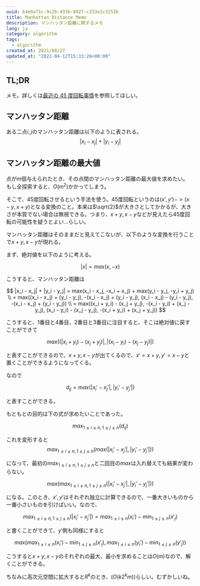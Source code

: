 ```yaml
---
uuid: 64e0a71c-9c2b-433b-8927-c333e1c3253b
title: Manhattan Distance Memo
description: マンハッタン距離に関するメモ
lang: ja
category: algorithm
tags:
  - algorithm
created_at: 2021/08/27
updated_at: "2022-04-12T15:33:26+00:00"
---
```


## TL;DR

メモ。詳しくは[最近の 45 度回転事情](https://kagamiz.hatenablog.com/entry/2014/12/21/213931)を参照してほしい。

## マンハッタン距離

ある二点$i, j$のマンハッタン距離は以下のように表される。
$$|x_i - x_j| + |y_i - y_j|$$

## マンハッタン距離の最大値

点がm個与えられたとき、その点間のマンハッタン距離の最大値を求めたい。
もし全探索すると、$O(m^2)$かかってしまう。

そこで、45度回転させるという手法を使う。45度回転というのは$(x', y') -> (x - y, x + y)$となる変換のこと。本来は$\sqrt{2}$が大きさとしてかかるが、大きさが本質でない場合は無視できる。つまり、$x+y, x-y$などが見えたら45度回転の可能性を疑うとよい...らしい。

マンハッタン距離はそのままだと見えてこないが、以下のような変換を行うことで$x+y, x-y$が現れる。

まず、絶対値を以下のように考える。

$$|x| = max(x, -x)$$

こうすると、マンハッタン距離は

$$
|x_i - x_j| + |y_i - y_j| = max(x_i - x_j, -x_i + x_j) + max(y_i - y_j, -y_i + y_j) \\
= max((x_i - x_j) + (y_i - y_j), -(x_i - x_j) + (y_i - y_j), (x_i - x_j) - (y_i - y_j), -(x_i - x_j) + (y_i - y_j)) \\
= max((x_i + y_i) - (x_j + y_j), -(x_i - y_i) + (x_j - y_j), (x_i - y_i) - (x_j - y_j), -(x_i + y_i) + (x_j + y_j))
$$

こうすると、1番目と4番目、2番目と3番目に注目すると、そこは絶対値に戻すことができて

$$
max((|x_i + y_i) - (x_j + y_j)|, |(x_i - y_i) - (x_j - y_j)|)
$$

と表すことができるので、$x + y, x - y$が出てくるので、$x' = x + y, y' = x - y$と置くことができるようになってくる。

なので

$$
d_{ij} = max(|x_i' - x_j'|, |y_i' - y_j'|)
$$

と表すことができる。

もともとの目的は下の式が求めたいことであった。

$$
max_{1\leq i\leq n,1\leq j \leq n}(d_{ij})
$$

これを変形すると
$$
max_{1\leq i\leq n,1\leq j \leq n}(max(|x_i' - x_j'|, |y_i' - y_j'|))
$$

になって、最初の$max_{1\leq i\leq n,1\leq j \leq n}$と二回目の$max$は入れ替えても結果が変わらない。

$$
max(max_{1\leq i\leq n,1\leq j \leq n}(|x_i' - x_j'|, |y_i' - y_j'|))
$$

になる。このとき、$x', y'$はそれぞれ独立に計算できるので、一番大きいものから一番小さいものを引けばいい。なので、

$$
max_{1\leq i\leq n,1\leq j \leq n}(|x_i' - x_j'|) = max_{1\leq i \leq n}(x_i') - min_{1\leq j \leq n}(x'_j)
$$

と書くことができて、$y'$側も同様にすると

$$
max(max_{1\leq i \leq n}(x_i') - min_{1\leq j \leq n}(x'_j), max_{1\leq i \leq n}(y_i') - min_{1\leq j \leq n}(y'_j))
$$

こうすると$x+y, x-y$のそれぞれの最大、最小を求めることは$O(m)$なので、解くことができる。

ちなみに高次元空間に拡大すると$R^k$のとき、$(O(k2^km))$らしい。むずかしいね。
